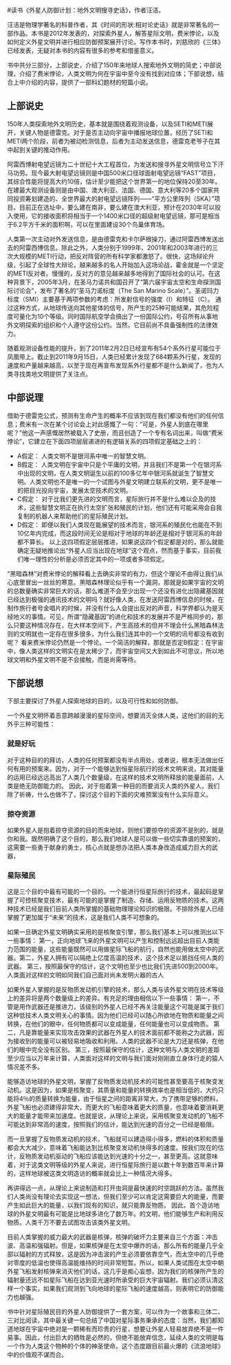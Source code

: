 \#读书《外星人防御计划：地外文明搜寻史话》，作者汪洁。

汪洁是物理学著名的科普作者，其《时间的形状:相对论史话》就是非常著名的一部作品。本书是2012年发表的，对探索外星人，解答星际文明，费米悖论，以及如何定义外星文明并进行相应防御预案展开讨论。写作本书时，刘慈欣的《三体》已经发表，无疑对本书的内容有很多的参考和借鉴意义。

书中共分三部分，上部说史，介绍了150年来地球人搜索地外文明的简史；中部说理，介绍了费米悖论，人类文明为何在宇宙中至今没有找到对应体；下部说想，结合上中介绍的内容，提供了一部科幻题材的短篇小说。

## 上部说史 ##
150年人类探索地外文明历史，基本就是围绕着观测设备，以及SETI和METI展开，关键人物是德雷克。对于是否主动向宇宙中播报地球位置，经历了SETI和METI两个阶段，前者为被动检测信息，后者为主动发送信息，德雷克老爷子在其中起到关键的推动作用。

阿雷西博射电望远镜为二十世纪十大工程首位，为发送和搜寻外星文明信号立下汗马功劳。现今最大射电望远镜则是中国500米口径球面射电望远镜“FAST”项目，其综合性能将提高大约10倍，估计至少能把这个世界第一的地位保持20至30年。在建最大观测设备则是由中国、澳大利亚、法国、德国、意大利等20多个国家共同投资筹划建造的、全世界最大的射电望远镜阵列——“平方公里阵列（SKA）”项目。目前正在选址中，要么建在南非，要么建在澳大利亚，预计在2030年可以投入使用，它的接收面积将相当于一个1400米口径的超级射电望远镜，那可是相当于6.2平方千米的面积啊，可以在里面建设30个鸟巢体育场。

人类第一次主动对外发送信息，是由德雷克和卡尔萨根操刀，通过阿雷西博发送出去的阿雷西博信息。除此之外，人类分别于1999年、2001年和2003年进行的三次大规模的METI行动，把反对阵营的所有科学家都激怒了。很快，这场辩论升级，引起了全球性大辩论，越来越多的名人开始加入这场论战，霍金就是一个坚定的METI反对者。慢慢的，反对方的意见越来越多地得到了国际社会的认可。在这种背景下，2005年3月，在圣马力诺共和国召开了“第六届宇宙太空和生命探测国际讨论会”，发布了著名的“圣马力诺标度（The San Marino Scale）”。圣诺玛力标度（SMI）主要基于两项参数的考虑：所发射信号的强度（I）和特征（C）。 通过这种方式，从地球传送向其他星体的信号，所产生的25种可能结果，其危险程度可量化为10个等级。同时国际航空学会搞出了一份国际公约，号召所有从事地外文明探索的组织和个人遵守这份公约。当然，它目前尚不具备强制性的法律效力。

随着观测设备性能的提升，到了2011年2月2日已经宣布有54个系外行星可能位于凤凰带上。截止到2011年9月15日，人类已经累计发现了684颗系外行星，发现的速度和产量越来越高，以至于现在再宣布发现系外行星都不是什么新闻了，也为人类寻找类地文明提供了关注点。

## 中部说理 ##
借助于德雷克公式，预测有生命产生的概率不应该到现在我们都没有他们的任何信息；费米有一次在某个讨论会上对此感慨了一句：“可是，外星人到底在哪里呢？”他这一声感慨居然被载入了史册，而且创造了一个专有名词出来，叫做“费米悖论”，它建立在下面四项层层递进的有逻辑关系的四项假定基础之上的：  
 - A假定： 人类文明不是银河系中唯一的智慧文明。 
 - B假定： 人类文明在宇宙中只是个平庸的文明，并且我们不是第一个在银河系中出现的文明，在人类文明诞生以前的100多亿年中银河系就诞生了智慧文明。人类文明也不是唯一的一个试图与外星文明建立联系的文明，更不是唯一的把目光投向宇宙，发展太空技术的文明。 
 - C假定： 对于比我们更先进的文明而言，星际旅行并不是什么难以企及的技术，这些智慧文明正在执行太空扩张和殖民的计划，他们还有可能采用会自我复制的机器人来帮助他们的星际殖民计划。 
 - D假定： 即便以我们人类现在能展望的技术而言，银河系的殖民化也能在不到10亿年内完成，而这段时间无论是相对于地球的年龄还是相对于银河系的年龄都不算长。 以上这四项假定层层推进，如果说这四个假定都是对的，那么就能确定无疑地推论出“外星人应当出现在地球”这个观点，然而基于事实，目前我们唯一理性的分析是必须否定其中的一项或者多项假定。

“黑暗森林”对费米悖论的解释看上去确实非常的有力，但这个理论不由得让我们从心底里冒出一丝丝的寒意。黑暗森林理论似乎有一个漏洞，那就是如果宇宙的文明的总数量确实非常巨大的话，那么难道不会至少出现一个还没有进化出隐藏基因就已经达到极强的通讯技术的文明吗？就好像人类，在发送阿雷西博信息的时候，在制作旅行者号金唱片的时候，并没有什么人会提出反对的声音，科学界都认为是天经地义的事情。可见，所谓“隐藏基因”的进化和技术的发展并不是严格同步的，那么只要这种情况存在，在大样本空间下，产生高技术的但并不理会什么黑暗森林法则的文明就也一定存在很多很多，为什么我们连其中的一个文明的讯号都没有收到呢？ 看来费米悖论仍然是一个悖论。一个简洁的解释，那就是否定B假定：在宇宙中，像人类这样的文明实在是太稀少了，而宇宙空间又大到如此不可思议，所以地球文明和外星文明不是不会接触，而是尚需等待。 

## 下部说想 ##
下部主要探讨了外星人探索地球的目的，以及可行性和如何防御。

一个外星文明怀着恶意跨越漫漫的星际空间，想要消灭全体人类，这他们的目的无外乎三种可能性： 
### 就是好玩 ###
对于这种目的的拜访，人类的任何预案都没有半点用处，或者说，根本无法做出任何有用的预案来。因为，对于一个能够达到恒星际航行的技术文明来说，其对能量的运用已经远远高出了人类几个数量级，在这样的技术文明所释放的能量面前，人类是绝无防御能力的。 因此，对于抱着第一种目的而要消灭人类的外星人，我们除了祈祷，什么也做不了，探讨这个目的下面的灾难预案没有什么实际意义。

### 掠夺资源 ###
如果外星人是抱着掠夺资源的目的而来地球，则他们要掠夺的资源不是别的，就是你和我。既然明确了这个目的，那么我们地球人是可以做一些切实靠谱的预案的，这需要一些勇于献身的勇士，核心点就是想办法把人类本身改造成威力巨大的武器，

### 星际殖民 ###
这是三个目的中最有可能的一个目的。一个能进行恒星际旅行的技术，最起码是掌握了可控核聚变技术，最有可能的是掌握了制造、存储、运用反物质的技术。这两种技术已经是我们目前人类所掌握的基础物理理论知识的极限。不排除外星人已经掌握了更加属于“未来”的技术，这是我们人类不可想象的。

如果一旦确定外星文明确实采用的是核聚变引擎，那么我们基本上可以推测出以下一些事情： 第一，正向地球飞来的外星文明可以产生和控制远远超出目前人类能力范围的能量，这些能量既然可以用做星际飞船的航行，自然也能用做太空中的武器。第二，外星人拥有可以隔绝上亿度高温的技术，这个技术足以抵挡任何人类的武器。 第三，按照最保守的估计，这个文明也至少也比我们先进500到2000年。人类面对这样的文明如同我们自己面对尚未发明火器的古人

如果外星人掌握的是反物质发动机引擎的技术，那么人类与该外星文明在技术等级上的差异将是两个数量级上的差异。有充足的理由相信以下一些事情： 第一，不管是用作武器还是推进力，该级别的外星人已经不再关注能量这个可能是属于我们这种低技术人类文明关心的事情。因为他们已经可以随心所欲地在物质和能量之间转换，在他们的眼中，任何物质都可以变成能量，任何能量也可以变成物质。 第二，凡是靠能量来实现攻击效果的武器在外星人的技术面前都不能称之为武器，因为接收到的能量可以被轻易地吸收和利用。人类的武器不论是大刀还是核弹，在他们的眼中完全没有区别。 第三，按照最保守的估计，这种文明与人类文明的差距至少应当以万年来计算，人类面对这样的文明与我们面对刚刚直立身体行走的猿人情况差不多。

能够造访地球的外星文明，掌握了反物质发动机技术的可能性甚至要高于核聚变发动机。这是因为，如果是核聚变，其质量和能量的转换效率也是相当低的，大约只能将4％的质量转换为能量，由于恒星之间的距离非常大，为了携带足够的燃料，外星飞船也必须建得非常大，而更大的飞船意味着更大的质量，也意味着要消耗更大的能量才能带来加速度。也就是说，从理论上来说，采用核聚变发动机的飞船不可能达到非常高的速度，按照我们的估计，能达到光速的百分之一已经是极限。

而一旦掌握了反物质发动机的技术，飞船就可以建造得小得多，燃料的体积和质量都会大大减少，意味着飞船能达到比核聚变发动机快得多的速度。按我们现在的估计，反物质发动机驱动的飞船应该能达到光速的十分之一，甚至更高。这就意味着，对于这类文明等级的外星人来说，进行恒星际旅行是以数十年到数百年来计算的，这样地球被这类文明造访的概率就会比上一种情况大得多。 

再讲得远一点，从理论上来说制造和打开虫洞是最快速的时空跳跃的方法。虽然我们人类尚没有理论去实现这一想法，但我们至少可以肯定这需要巨大的能量，而要产生如此巨大的能量，以我们现有的知识，就只能靠反物质。 因此，首个造访地球的外星文明最有可能是比地球多进化了数万年。的文明，他们能够生产和利用反物质。人类千万不要去试图攻击该类外星文明。

目前人类掌握的威力最大的武器是核弹，核弹的破坏力主要来自三个方面：冲击波、高温和强辐射。但是，如果核弹是在太空中爆炸的话，那么所有的能量几乎全部以辐射的方式释放，这是因为冲击波的产生必须要依靠空气，而太空中的几乎绝对零度的低温也使得高温能维持的时间非常短暂。所以，如果人类试图在太空中朝外星飞船发射核弹来消灭他们的话，这几乎是痴心妄想，因为我们的核弹所产生的辐射量还远不如星际飞船在达到亚光速时所承受的巨大宇宙辐射。我们必须认清这样一个事实，如果我们观测到飞向地球的星际飞船的速度越高，则表明它的防御能力也越强。

书中针对星际殖民目的外星人防御提供了一套方案，可以作为一个故事和三体二、三对比阅读，其中最关键一句总结了中国对星际事务秉承的态度：当然，我们都知道地球在宇宙中绝对是一颗稀有而珍贵的行星，想要让外星人轻易放弃绝不是一件易事。因此，付出巨大的牺牲是必然的，但绝不能放弃信念，延续人类的文明是每一个作为人类这个物种的个体的神圣使命。这个态度跟目前最火爆的《流浪地球》中的价值观不谋而合。







